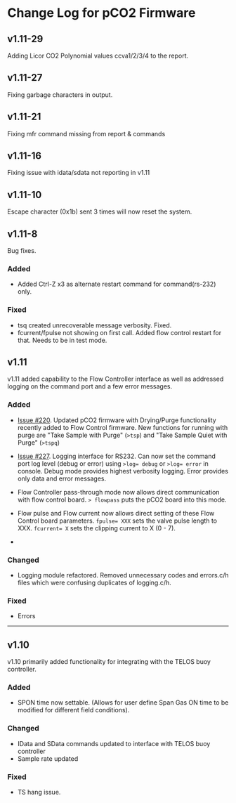 # Change Log for pCO2 Firmware
## v1.11-29
Adding Licor CO2 Polynomial values ccva1/2/3/4 to the report.
## v1.11-27
Fixing garbage characters in output.  
## v1.11-21
Fixing mfr command missing from report & commands
## v1.11-16
Fixing issue with idata/sdata not reporting in v1.11
## v1.11-10
Escape character (0x1b) sent 3 times will now reset the system.

## v1.11-8
Bug fixes.

### Added
* Added Ctrl-Z x3 as alternate restart command for command(rs-232) only.
### Fixed
* tsq created unrecoverable message verbosity.  Fixed.
* fcurrent/fpulse not showing on first call.  Added flow control restart for that.  Needs to be in test mode.

## v1.11
v1.11 added capability to the Flow Controller interface as well as addressed logging on the command port and a few error messages.
### Added
* [Issue #220](https://github.com/NOAA-PMEL/EDD-pCO2Sensor/issues/220).  Updated pCO2 firmware with Drying/Purge functionality recently added to Flow Control firmware.  New functions for running with purge are "Take Sample with Purge" (```>tsp```)  and "Take Sample Quiet with Purge" (```>tspq```) 
* [Issue #227](https://github.com/NOAA-PMEL/EDD-pCO2Sensor/issues/227). Logging interface for RS232.  Can now set the command port log level (debug or error) using ```>log= debug``` or ```>log= error``` in console.  Debug mode provides highest verbosity logging.  Error provides only data and error messages.
  
* Flow Controller pass-through mode now allows direct communication with flow control board. ```> flowpass``` puts the pCO2 board into this mode.
*  Flow pulse and Flow current now allows direct setting of these Flow Control board parameters.  ```fpulse= XXX``` sets the valve pulse length to XXX.  ```fcurrent= X``` sets the clipping current to X (0 - 7).
*  
### Changed
*  Logging module refactored.  Removed unnecessary codes and errors.c/h files which were confusing duplicates of logging.c/h.   

### Fixed
* Errors
---
## v1.10 
v1.10 primarily added functionality for integrating with the TELOS buoy controller.
### Added
* SPON time now settable. (Allows for user define Span Gas ON time to be modified for different field conditions).
### Changed
* IData and SData commands updated to interface with TELOS buoy controller
* Sample rate updated
 
### Fixed
* TS hang issue.